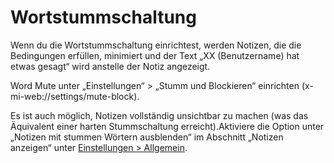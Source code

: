 # Wortstummschaltung

Wenn du die Wortstummschaltung einrichtest, werden Notizen, die die Bedingungen erfüllen, minimiert und der Text „XX (Benutzername) hat etwas gesagt“ wird anstelle der Notiz angezeigt.

Word Mute unter „Einstellungen“ > „Stumm und Blockieren“ einrichten (x-mi-web://settings/mute-block).

Es ist auch möglich, Notizen vollständig unsichtbar zu machen (was das Äquivalent einer harten Stummschaltung erreicht).Aktiviere die Option unter „Notizen mit stummen Wörtern ausblenden“ im Abschnitt „Notizen anzeigen“ unter [Einstellungen > Allgemein](x-mi-web://Einstellungen/Allgemein).
